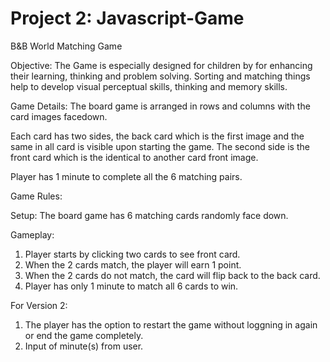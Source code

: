 # Project 2: Javascript-Game

B&B World Matching Game

Objective:
The Game is especially designed for children by for enhancing their learning, thinking and problem solving. Sorting and matching things help to develop visual perceptual skills, thinking and memory skills.

Game Details:
The board game is arranged in rows and columns with the card images facedown.

Each card has two sides, the back card which is the first image and the same in all card is visible upon starting the game. The second side is the front card which is the identical to another card front image.

Player has 1 minute to complete all the 6 matching pairs.

Game Rules:

Setup:
The board game has 6 matching cards randomly face down.

Gameplay:
1. Player starts by clicking two cards to see front card.
2. When the 2 cards match, the player will earn 1 point.
3. When the 2 cards do not match, the card will flip back to the back card.
4. Player has only 1 minute to match all 6 cards to win.

For Version 2:
1. The player has the option to restart the game without loggning in again or end the game completely.
2. Input of minute(s) from user. 